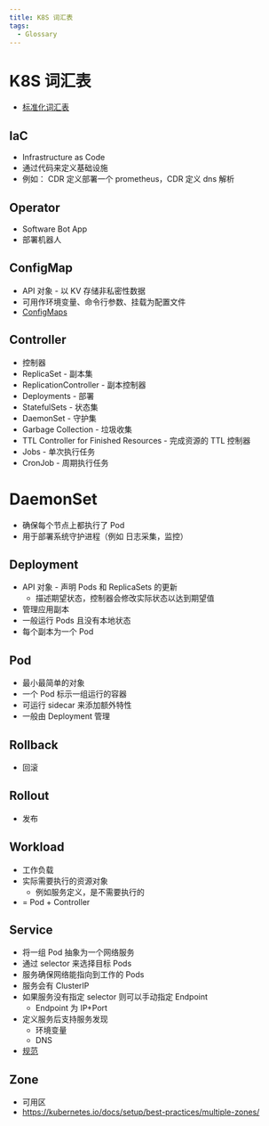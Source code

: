 ```yaml
---
title: K8S 词汇表
tags:
  - Glossary
---
```


# K8S 词汇表

- [标准化词汇表](https://kubernetes.io/zh/docs/reference/glossary)

## IaC

- Infrastructure as Code
- 通过代码来定义基础设施
- 例如： CDR 定义部署一个 prometheus，CDR 定义 dns 解析

## Operator

- Software Bot App
- 部署机器人

## ConfigMap

- API 对象 - 以 KV 存储非私密性数据
- 可用作环境变量、命令行参数、挂载为配置文件
- [ConfigMaps](https://kubernetes.io/docs/concepts/configuration/configmap/)

## Controller

- 控制器
- ReplicaSet - 副本集
- ReplicationController - 副本控制器
- Deployments - 部署
- StatefulSets - 状态集
- DaemonSet - 守护集
- Garbage Collection - 垃圾收集
- TTL Controller for Finished Resources - 完成资源的 TTL 控制器
- Jobs - 单次执行任务
- CronJob - 周期执行任务

# DaemonSet

- 确保每个节点上都执行了 Pod
- 用于部署系统守护进程（例如 日志采集，监控）

## Deployment

- API 对象 - 声明 Pods 和 ReplicaSets 的更新
  - 描述期望状态，控制器会修改实际状态以达到期望值
- 管理应用副本
- 一般运行 Pods 且没有本地状态
- 每个副本为一个 Pod

## Pod

- 最小最简单的对象
- 一个 Pod 标示一组运行的容器
- 可运行 sidecar 来添加额外特性
- 一般由 Deployment 管理

## Rollback

- 回滚

## Rollout

- 发布

## Workload

- 工作负载
- 实际需要执行的资源对象
  - 例如服务定义，是不需要执行的
- = Pod + Controller

## Service

- 将一组 Pod 抽象为一个网络服务
- 通过 selector 来选择目标 Pods
- 服务确保网络能指向到工作的 Pods
- 服务会有 ClusterIP
- 如果服务没有指定 selector 则可以手动指定 Endpoint
  - Endpoint 为 IP+Port
- 定义服务后支持服务发现
  - 环境变量
  - DNS
- [规范](https://kubernetes.io/docs/reference/generated/kubernetes-api/v1.18/#service-v1-core)

## Zone

- 可用区
- https://kubernetes.io/docs/setup/best-practices/multiple-zones/
